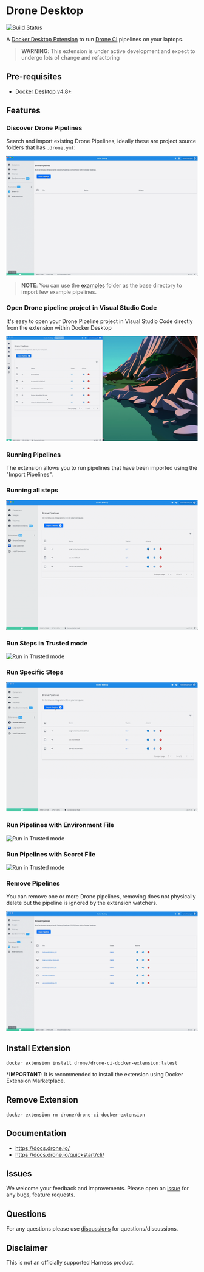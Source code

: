 # Drone Desktop

[![Build Status](https://harness.drone.io/api/badges/harness/drone-ci-docker-extension/status.svg?ref=refs/heads/main)](https://harness.drone.io/harness/drone-ci-docker-extension)

A [Docker Desktop Extension](https://docs.docker.com/desktop/extensions/) to run [Drone CI](https://drone.io) pipelines on your laptops.

> **WARNING**: This extension is under active development and expect to undergo lots of change and refactoring

## Pre-requisites

- [Docker Desktop v4.8+](https://www.docker.com/products/docker-desktop/)

## Features

### Discover Drone Pipelines

Search and import existing Drone Pipelines, ideally these are project source folders that has `.drone.yml`:

![Import Pipelines](./docs/images/drone_desktop_feature_import.gif)

> **NOTE**: You can use the [examples](./examples) folder as the base directory to import few example pipelines.

### Open Drone pipeline project in Visual Studio Code

It's easy to open your Drone Pipeline project in Visual Studio Code directly from the extension within Docker Desktop

![Open in Visual Studio Code](./docs/images/drone_desktop_feature_open_in_vs_code.gif)

### Running Pipelines

The extension allows you to run pipelines that have been imported using the "Import Pipelines".

### Running all steps

![Run all steps](./docs/images/drone_desktop_feature_run_pipelines_allsteps.gif)

### Run Steps in Trusted mode

![Run in Trusted mode](./docs/images/drone_desktop_feature_run_pipelines_trusted.gif)

### Run Specific Steps

![Run in Trusted mode](./docs/images/drone_desktop_feature_run_pipelines_include.gif)

### Run Pipelines with Environment File

![Run in Trusted mode](./docs/images/drone_desktop_feature_run_pipelines_with_env.gif)

### Run Pipelines with Secret File

![Run in Trusted mode](./docs/images/drone_desktop_feature_run_pipelines_with_secret.gif)

### Remove Pipelines

You can remove one or more Drone pipelines, removing does not physically delete but the pipeline is ignored by the extension watchers.

![Remove Pipelines](./docs/images/drone_desktop_feature_remove_pipelines.gif)

## Install Extension

```shell
docker extension install drone/drone-ci-docker-extension:latest
```

***IMPORTANT**: It is recommended to install the extension using Docker Extension Marketplace.

## Remove Extension

```shell
docker extension rm drone/drone-ci-docker-extension
```

## Documentation

- <https://docs.drone.io/>
- <https://docs.drone.io/quickstart/cli/>

## Issues

We welcome your feedback and improvements. Please open an [issue](https://github.com/harness/drone-ci-docker-extension/issues) for any bugs, feature requests.

## Questions

For any questions please use [discussions](https://github.com/harness/drone-ci-docker-extension/discussions) for questions/discussions.

## Disclaimer

This is not an officially supported Harness product.
